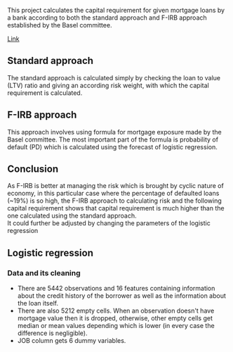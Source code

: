 This project calculates the capital requirement for given mortgage loans by a bank according to both the standard approach and F-IRB approach established by the Basel committee.

[Link](https://docs.google.com/spreadsheets/d/1ab1TLiSjM7uA31HGqcP_-YkW5MMo4hCveACZfAOwfos/edit?usp=sharing)

## Standard approach

The standard approach is calculated simply by checking the loan to value (LTV) ratio and giving an according risk weight, with which the capital requirement is calculated.

## F-IRB approach

This approach involves using formula for mortgage exposure made by the Basel committee. The most important part of the formula is probability of default (PD) which is calculated using the forecast of logistic regression.  

## Conclusion

As F-IRB is better at managing the risk which is brought by cyclic nature of economy, in this particular case where the percentage of defaulted loans (~19%) is so high, the F-IRB approach to calculating risk and the following capital requirement shows that capital requirement is much higher than the one calculated using the standard approach.  
It could further be adjusted by changing the parameters of the logistic regression


## Logistic regression

### Data and its cleaning

* There are 5442 observations and 16 features containing information about the credit history of the borrower as well as the information about the loan itself.  
* There are also 5212 empty cells. When an observation doesn't have mortgage value then it is dropped, otherwise, other empty cells get median or mean values depending which is lower (in every case the difference is negligible).  
* JOB column gets 6 dummy variables.  
